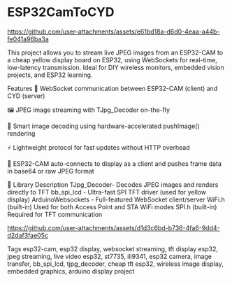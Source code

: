 # ESP32CamToCYD

https://github.com/user-attachments/assets/e61bd18a-d6d0-4eaa-a44b-fe041a96ba3a

This project allows you to stream live JPEG images from an ESP32-CAM to a cheap yellow display board on ESP32, using WebSockets for real-time, low-latency transmission. Ideal for DIY wireless monitors, embedded vision projects, and ESP32 learning.

 Features
📡 WebSocket communication between ESP32-CAM (client) and CYD (server)

🖼️ JPEG image streaming with TJpg_Decoder on-the-fly

🧠 Smart image decoding using hardware-accelerated pushImage() rendering

⚡ Lightweight protocol for fast updates without HTTP overhead

📲 ESP32-CAM auto-connects to display as a client and pushes frame data in base64 or raw JPEG format

🧰 Library	Description
TJpg_Decoder- Decodes JPEG images and renders directly to TFT
bb_spi_lcd - Ultra-fast SPI TFT driver (used for yellow display)
ArduinoWebsockets - Full-featured WebSocket client/server
WiFi.h (built-in)	Used for both Access Point and STA WiFi modes
SPI.h (built-in)	Required for TFT communication





https://github.com/user-attachments/assets/d1d3c6bd-b736-4fa6-9dd4-d2daf3fae05c


Tags
 esp32-cam, esp32 display, websocket streaming, tft display esp32, jpeg streaming, live video esp32, st7735, ili9341, esp32 camera, image transfer, bb_spi_lcd, tjpg_decoder, cheap tft esp32, wireless image display, embedded graphics, arduino display project


